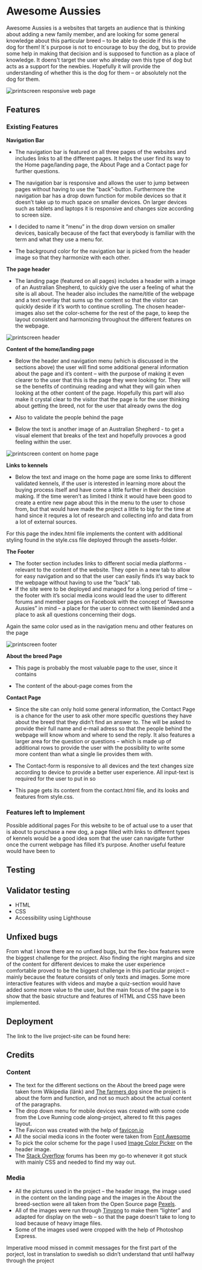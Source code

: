 # Awesome Aussies

Awesome Aussies is a websites that targets an audience that is thinking about adding a new family member, and are looking for some general knowledge about this particular breed – to be able to decide if this is the dog for them! It´s purpose is not to encourage to buy the dog, but to provide some help in making that decision and is supposed to function as a place of knowledge. It doens’t target the user who alreday own this type of dog but acts as a support for the newbies. Hopefully it will provide the understanding of whether this is the dog for them – or absolutely not the dog for them. 

![printscreen responsive web page](assets/images_readme/responsivness.jpg)

## Features

### Existing Features

__Navigation Bar__

+ The navigation bar is featured on all three pages of the websites and includes links to all the different pages. It helps the user find its way to the Home page/landing page, the About Page and a Contact page for further questions. 

+ The navigation bar is responsive and allows the user to jump between pages without having to use the ”back”-button. Furthermore the navigation bar has a drop down function for mobile devices so that it doesn’t take up to much space on smaller devices. On larger devices such as tablets and laptops it is responsive and changes size according to screen size. 

+ I decided to name it ”menu” in the drop down version on smaller devices, basically because of the fact that everybody is familiar with the term and what they use a menu for.

+ The background color for the navigation bar is picked from the header image so that they harmonize with each other. 



__The page header__

+ The landing page (featured on all pages) includes a header with a image of an Australian Shepherd, to quickly give the user a feeling of what the site is all about. The header also includes the name/title of the webpage and a text overlay that sums up the content so that the visitor can quickly deside if it’s worth to continue scrolling.
The chosen header-images also set the color-scheme for the rest of the page, to keep the layout consistent and harmonizing throughout the different features on the webpage.

![printscreen header](assets/images_readme/header.jpg)



__Content of the home/landing page__

+ Below the header and navigation menu (which is discussed in the sections above) the user will find some additional general information about the page and it’s content – with the purpose of making it even clearer to the user that this is the page they were looking for. They will se the benefits of continuing reading and what they will gain when looking at the other content of the page. Hopefully this part will also make it crystal clear to the visitor that the page is for the user thinking about getting the breed, not for the user that already owns the dog 

+ Also to validate the people behind the page 

+ Below the text is another image of an Australian Shepherd - to get a visual element that breaks of the text and hopefully provoces a good feeling within the user. 

![printscreen content on home page](assets/images_readme/content_home_page.jpg)


__Links to kennels__ 
+ Below the text and image on the home page are some links to different validated kennels, if the user is interested in learning more about the buying process itself and have come a little further in their descision making. If the time weren’t as limited I think it would have been good to create a entire new page about this in the menu to the user to chose from, but that would have made the project a little to big for the time at hand since it requres a lot of research and collecting info and data from a lot of external sources. 


For this page the index.html file implements the content with additional styling found in the style.css file deployed through the assets-folder. 



__The Footer__

+ The footer section includes links to different social media platforms - relevant to the content of the website. They open in a new tab to allow for easy navigation and so that the user can easily finds it’s way back to the webpage without having to use the ”back” tab.
+ If the site were to be deployed and managed for a long period of time – the footer with it’s social media icons would lead the user to different forums and member pages on Facebook with the concept of ”Awesome Aussies” in mind – a place for the user to connect with likeminded and a place to ask all questions concerning their dogs. 

Again the same color used as in the navigation menu and other features on the page

![printscreen footer](assets/images_readme/footer.jpg)


__About the breed Page__

+ This page is probably the most valuable page to the user, since it contains

+ The content of the about-page comes from the 



__Contact Page__

+ Since the site can only hold some general information, the Contact Page is a chance for the user to ask other more specific questions they have about the breed that they didn’t find an answer to. The will be asked to provide their full name and e-mail adress so that the people behind the webpage will know whom and where to send the reply. 
It also features a larger area for the question or questions – which is made up of additional rows to provide the user with the possibility to write some more content than what a single lie provides them with. 
+ The Contact-form is responsive to all devices and the text changes size according to device to provide a better user experience. All input-text is required for the user to put in so 

+ This page gets its content from the contact.html file, and its looks and features from style.css. 



### Features left to Implement

Possible additional pages 
For this website to be of actual use to a user that is about to purschase a new dog, a page filled with links to different types of kennels would be a good idea som that the user can navigate further once the current webpage has filled it’s purpose. 
Another useful feature would have been to 


## Testing

## Validator testing

+ HTML
+ CSS
+ Accessibility using Lighthouse

## Unfixed bugs

From what I know there are no unfixed bugs, but the flex-box features were the biggest challenge for the project. Also finding the right margins and size of the content for different devices to make the user experience comfortable proved to be the biggest challenge in this particular project – mainly because the feature consists of only texts and images. Some more interactive features with videos and maybe a quiz-section would have added some more value to the user, but the main focus of the page is to show that the basic structure and features of HTML and CSS have been implemented.

## Deployment

The link to the live project-site can be found here:

## Credits

### Content
+ The text for the different sections on the About the breed page were taken form Wikipedia (länk) and [The farmers dog](https://www.thefarmersdog.com/digest/australian-shepherd-care-guide/) since the project is about the form and function, and not so much about the actual content of the paragraphs. 
+ The drop down menu for mobile devices was created with some code from the Love Running code along-project, altered to fit this pages layout. 
+ The Favicon was created with the help of [favicon.io](https://favicon.io/logo-generator/)
+ All the social media icons in the footer were taken from [Font Awesome](https://fontawesome.com/)
+ To pick the color scheme for the page I used [Image Color Picker](https://imagecolorpicker.com/en) on the header image. 
+ The [Stack Overflow](https://stackoverflow.com/) forums has been my go-to whenever it got stuck with mainly CSS and needed to find my way out. 

### Media
+ All the pictures used in the project – the header image, the image used in the content on the landing page and the images in the About the breed-section were all taken from the Open Source page [Pexels](https://www.pexels.com/sv-se/). 
+ All of the images were run through [Tinypng](https://tinypng.com/) to make them “lighter” and adapted for display on the web – so that the page doesn’t take to long to load because of heavy image files. 
+ Some of the images used were cropped with the help of Photoshop Express. 



Imperative mood missed in commit messages for the first part of the porject, lost in translation to swedish so didn’t understand that until halfway through the project

